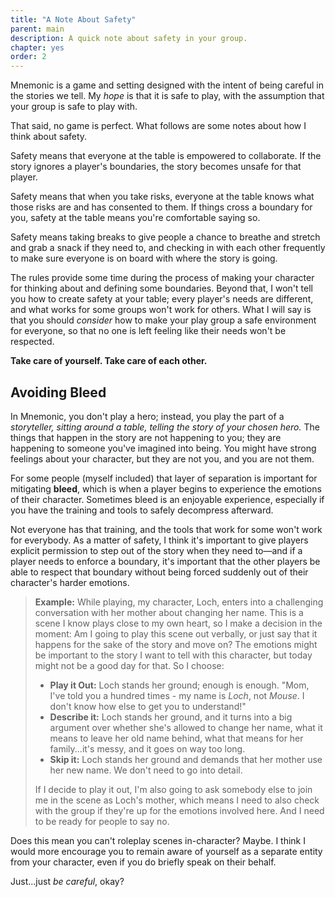 ```yaml
---
title: "A Note About Safety"
parent: main
description: A quick note about safety in your group.
chapter: yes
order: 2
---
```


Mnemonic is a game and setting designed with the intent of being careful in the stories we tell. My *hope* is that it is safe to play, with the assumption that your group is safe to play with.

That said, no game is perfect. What follows are some notes about how I think about safety.

Safety means that everyone at the table is empowered to collaborate. If the story ignores a player's boundaries, the story becomes unsafe for that player.
 
Safety means that when you take risks, everyone at the table knows what those risks are and has consented to them. If things cross a boundary for you, safety at the table means you're comfortable saying so.

Safety means taking breaks to give people a chance to breathe and stretch and grab a snack if they need to, and checking in with each other frequently to make sure everyone is on board with where the story is going.

The rules provide some time during the process of making your character for thinking about and defining some boundaries. Beyond that, I won't tell you how to create safety at your table; every player's needs are different, and what works for some groups won't work for others. What I will say is that you should *consider* how to make your play group a safe environment for everyone, so that no one is left feeling like their needs won't be respected.

**Take care of yourself. Take care of each other.**

## Avoiding Bleed
In Mnemonic, you don't play a hero; instead, you play the part of a *storyteller, sitting around a table, telling the story of your chosen hero.* The things that happen in the story are not happening to you; they are happening to someone you've imagined into being. You might have strong feelings about your character, but they are not you, and you are not them.

For some people (myself included) that layer of separation is important for mitigating **bleed**, which is when a player begins to experience the emotions of their character. Sometimes bleed is an enjoyable experience, especially if you have the training and tools to safely decompress afterward.

Not everyone has that training, and the tools that work for some won't work for everybody. As a matter of safety, I think it's important to give players explicit permission to step out of the story when they need to—and if a player needs to enforce a boundary, it's important that the other players be able to respect that boundary without being forced suddenly out of their character's harder emotions.

> **Example:** While playing, my character, Loch, enters into a challenging conversation with her mother about changing her name. This is a scene I know plays close to my own heart, so I make a decision in the moment: Am I going to play this scene out verbally, or just say that it happens for the sake of the story and move on? The emotions might be important to the story I want to tell with this character, but today might not be a good day for that. So I choose:
> - **Play it Out:** Loch stands her ground; enough is enough. "Mom, I've told you a hundred times - my name is *Loch*, not *Mouse*. I don't know how else to get you to understand!"
> - **Describe it:** Loch stands her ground, and it turns into a big argument over whether she's allowed to change her name, what it means to leave her old name behind, what that means for her family...it's messy, and it goes on way too long.
> - **Skip it:** Loch stands her ground and demands that her mother use her new name. We don't need to go into detail.
>
> If I decide to play it out, I'm also going to ask somebody else to join me in the scene as Loch's mother, which means I need to also check with the group if they're up for the emotions involved here. And I need to be ready for people to say no.

Does this mean you can't roleplay scenes in-character? Maybe. I think I would more encourage you to remain aware of yourself as a separate entity from your character, even if you do briefly speak on their behalf.

Just...just *be careful*, okay?
